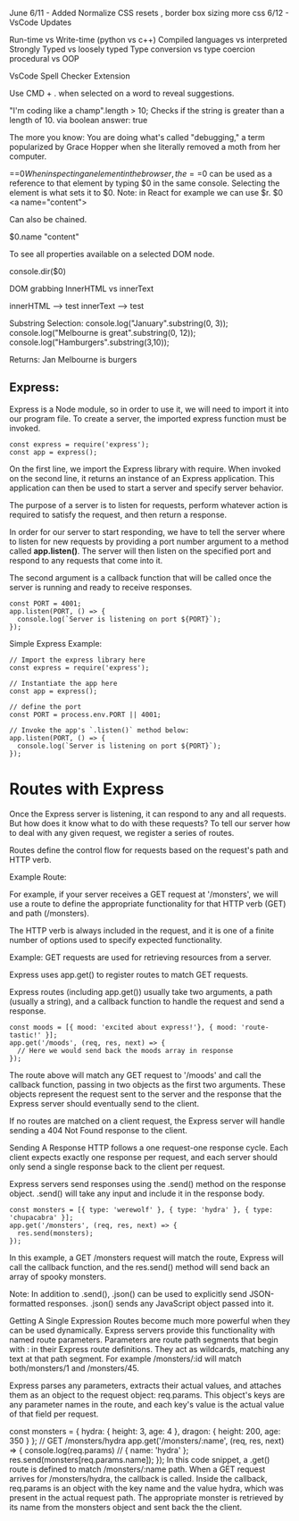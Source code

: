 June
6/11 - Added Normalize CSS resets , border box sizing more css
6/12 - VsCode Updates




Run-time vs Write-time (python vs c++)
Compiled languages vs interpreted
Strongly Typed vs loosely typed
Type conversion vs type coercion
procedural vs OOP




VsCode Spell Checker Extension

Use CMD + . when selected on a word to reveal suggestions.





"I'm coding like a champ".length > 10;
Checks if the string is greater than a length of 10. via boolean
answer: true

The more you know:
You are doing what's called "debugging," a term popularized by Grace Hopper when she literally removed a moth from her computer.


<a name="content"></a> ==$0
When inspecting an element in the browser, the ==$0 can be used as a reference to that element by typing $0 in the same console.
Selecting the element is what sets it to $0. Note: in React for example we can use $r.
$0
<a name=​"content">​</a>​

Can also be chained.

$0.name
"content"

To see all properties available on a selected DOM node.

console.dir($0)



DOM
grabbing InnerHTML vs innerText

innerHTML -->  <span> test </span>
innerText --> test



Substring Selection:
console.log("January".substring(0, 3));
console.log("Melbourne is great".substring(0, 12));
console.log("Hamburgers".substring(3,10));

Returns:
Jan
Melbourne is
burgers



## Express:
Express is a Node module, so in order to use it, we will need to import it into our program file. To create a server, the imported express function must be invoked.
```
const express = require('express');
const app = express();
```

On the first line, we import the Express library with require. When invoked on the second line, it returns an instance of an Express application. This application can then be used to start a server and specify server behavior.

The purpose of a server is to listen for requests, perform whatever action is required to satisfy the request, and then return a response.

In order for our server to start responding, we have to tell the server where to listen for new requests by providing a port number argument to a method called **app.listen()**. The server will then listen on the specified port and respond to any requests that come into it.

The second argument is a callback function that will be called once the server is running and ready to receive responses.

```
const PORT = 4001;
app.listen(PORT, () => {
  console.log(`Server is listening on port ${PORT}`);
});
```


Simple Express Example:
```
// Import the express library here
const express = require('express');

// Instantiate the app here
const app = express();

// define the port
const PORT = process.env.PORT || 4001;

// Invoke the app's `.listen()` method below:
app.listen(PORT, () => {
  console.log(`Server is listening on port ${PORT}`);
});
```


# Routes with Express
Once the Express server is listening, it can respond to any and all requests.
But how does it know what to do with these requests?
To tell our server how to deal with any given request, we register a series of routes.

Routes define the control flow for requests based on the request's path and HTTP verb.

Example Route:

For example, if your server receives a GET request at '/monsters', we will use a route to define the appropriate functionality for that HTTP verb (GET) and path (/monsters).

The HTTP verb is always included in the request, and it is one of a finite number of options used to specify expected functionality.

Example:  GET requests are used for retrieving resources from a server.


Express uses app.get() to register routes to match GET requests.

Express routes (including app.get()) usually take two arguments, a path (usually a string), and a callback function to handle the request and send a response.

```
const moods = [{ mood: 'excited about express!'}, { mood: 'route-tastic!' }];
app.get('/moods', (req, res, next) => {
  // Here we would send back the moods array in response
});
```
The route above will match any GET request to '/moods' and call the callback function, passing in two objects as the first two arguments. These objects represent the request sent to the server and the response that the Express server should eventually send to the client.

If no routes are matched on a client request, the Express server will handle sending a 404 Not Found response to the client.


Sending A Response
HTTP follows a one request-one response cycle. Each client expects exactly one response per request, and each server should only send a single response back to the client per request.

Express servers send responses using the .send() method on the response object.
.send() will take any input and include it in the response body.

```
const monsters = [{ type: 'werewolf' }, { type: 'hydra' }, { type: 'chupacabra' }];
app.get('/monsters', (req, res, next) => {
  res.send(monsters);
});
```

In this example, a GET /monsters request will match the route, Express will call the callback function, and the res.send() method will send back an array of spooky monsters.

Note:
In addition to .send(), .json() can be used to explicitly send JSON-formatted responses. .json() sends any JavaScript object passed into it.


Getting A Single Expression
Routes become much more powerful when they can be used dynamically. Express servers provide this functionality with named route parameters. Parameters are route path segments that begin with : in their Express route definitions. They act as wildcards, matching any text at that path segment. For example /monsters/:id will match both/monsters/1 and /monsters/45.

Express parses any parameters, extracts their actual values, and attaches them as an object to the request object: req.params. This object's keys are any parameter names in the route, and each key's value is the actual value of that field per request.

const monsters = { hydra: { height: 3, age: 4 }, dragon: { height: 200, age: 350 } };
// GET /monsters/hydra
app.get('/monsters/:name', (req, res, next) => {
  console.log(req.params) // { name: 'hydra' };
  res.send(monsters[req.params.name]);
});
In this code snippet, a .get() route is defined to match /monsters/:name path. When a GET request arrives for /monsters/hydra, the callback is called. Inside the callback, req.params is an object with the key name and the value hydra, which was present in the actual request path. The appropriate monster is retrieved by its name from the monsters object and sent back the the client.

